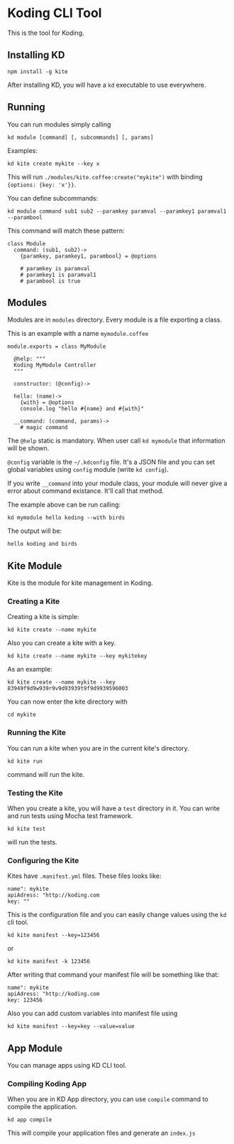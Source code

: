 Koding CLI Tool
===============

This is the tool for Koding.

## Installing KD

    npm install -g kite

After installing KD, you will have a `kd` executable to use everywhere.

## Running

You can run modules simply calling

    kd module [command] [, subcommands] [, params]

Examples:

    kd kite create mykite --key x

This will run `./modules/kite.coffee:create("mykite")` with binding `{options: {key: 'x'}}`.

You can define subcommands:

    kd module command sub1 sub2 --paramkey paramval --paramkey1 paramval1 --parambool

This command will match these pattern:

    class Module
      command: (sub1, sub2)->
        {paramkey, paramkey1, parambool} = @options

        # paramkey is paramval
        # paramkey1 is paramval1
        # parambool is true

## Modules

Modules are in `modules` directory. Every module is a file exporting a class.

This is an example with a name `mymodule.coffee`

    module.exports = class MyModule
    
      @help: """
      Koding MyModule Controller
      """

      constructor: (@config)->
    
      hello: (name)->
        {with} = @options
        console.log "hello #{name} and #{with}"

      __command: (command, params)->
        # magic command

The `@help` static is mandatory. When user call `kd mymodule` that information will be shown.

`@config` variable is the `~/.kdconfig` file. It's a JSON file and you can set global variables using `config` module (write `kd config`).

If you write `__command` into your module class, your module will never give a error about command existance. It'll call that method.

The example above can be run calling:

    kd mymodule hello koding --with birds

The output will be:

    hello koding and birds

## Kite Module

Kite is the module for kite management in Koding.

### Creating a Kite

Creating a kite is simple:

    kd kite create --name mykite

Also you can create a kite with a key.

    kd kite create --name mykite --key mykitekey

As an example:

    kd kite create --name mykite --key 83949f9d9w939r9v9d93939t9f9d9939596003

You can now enter the kite directory with

    cd mykite

### Running the Kite

You can run a kite when you are in the current kite's directory.

    kd kite run

command will run the kite.

### Testing the Kite

When you create a kite, you will have a `test` directory in it. You can write and run tests using Mocha test framework.

    kd kite test

will run the tests.

### Configuring the Kite

Kites have `.manifest.yml` files. These files looks like:

    name": mykite
    apiAdress: "http://koding.com
    key: ""

This is the configuration file and you can easily change values using the `kd` cli tool.

    kd kite manifest --key=123456

or

    kd kite manifest -k 123456

After writing that command your manifest file will be something like that:

    name": mykite
    apiAdress: "http://koding.com
    key: 123456

Also you can add custom variables into manifest file using

    kd kite manifest --key=key --value=value

## App Module

You can manage apps using KD CLI tool.

### Compiling Koding App

When you are in KD App directory, you can use `compile` command to compile the application.

    kd app compile

This will compile your application files and generate an `index.js`
